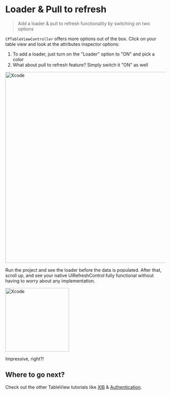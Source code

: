 # Loader & Pull to refresh

> Add a loader & pull to refresh functionality by switching on two options

`CPTableViewController` offers more options out of the box.
Click on your table view and look at the attributes inspector options:

1. To add a loader, just turn on the "Loader" option to "ON" and pick a color
2. What about pull to refresh feature? Simply switch it "ON" as well

<img width="600" alt="Xcode" src="../menu/table-view/attachments/table-view-loader.png">

Run the project and see the loader before the data is populated. After that, scroll up, and see your native UIRefreshControl fully functional without having to worry about any implementation.

<img width="200" alt="Xcode" src="../menu/table-view/attachments/table-view-refresh.png">

Impressive, right?!

## Where to go next?
Check out the other TableView tutorials like [XIB](/menu/table-view/xib) & [Authentication](/menu/table-view/authentication).